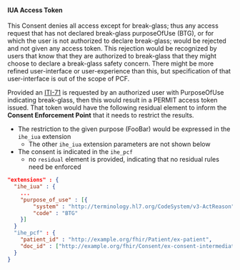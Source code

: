 #### IUA Access Token

This Consent denies all access except for break-glass; thus any access request that has not declared break-glass purposeOfUse (BTG), or for which the user is not authorized to declare break-glass; would be rejected and not given any access token. This rejection would be recognized by users that know that they are authorized to break-glass that they might choose to declare a break-glass safety concern. There might be more refined user-interface or user-experience than this, but specification of that user-interface is out of the scope of PCF.

Provided an [ITI-71](other.html#updates-to-iti-71) is requested by an authorized user with PurposeOfUse indicating break-glass, then this would result in a PERMIT access token issued. That token would have the following residual element to inform the **Consent Enforcement Point** that it needs to restrict the results.

- The restriction to the given purpose (FooBar) would be expressed in the `ihe_iua` extension
  - The other `ihe_iua` extension parameters are not shown below
- The consent is indicated in the `ihe_pcf`
  - no `residual` element is provided, indicating that no residual rules need be enforced

```json
"extensions" : {
  "ihe_iua" : {
    ...
    "purpose_of_use" : [{
        "system" : "http://terminology.hl7.org/CodeSystem/v3-ActReason",
        "code" : "BTG"
    }]
  }
  "ihe_pcf" : {
    "patient_id" : "http://example.org/fhir/Patient/ex-patient",
    "doc_id" : ["http://example.org/fhir/Consent/ex-consent-intermediate-dissent-break-glass"]
  }
}
```
